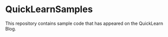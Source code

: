 QuickLearnSamples
=================


This repository contains sample code that has appeared on the QuickLearn Blog.